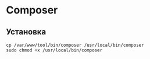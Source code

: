 # Composer

## Установка

    cp /var/www/tool/bin/composer /usr/local/bin/composer
    sudo chmod +x /usr/local/bin/composer
